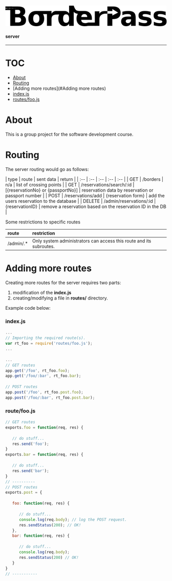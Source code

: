 ![Borderpass](/img/icon-bp.png)
#### server

---

# TOC

* [About](#About)
* [Routing](#Routing)
* [Adding more routes](#Adding more routes)
 * [index.js](#index.js)
 * [routes/foo.js](#routes/foo.js)

# About  
This is a group project for the software development course.

# Routing
The server routing would go as follows:

| type | route | sent data | return |
| :-- | :-- | :-- | :-- | :-- |
| GET | /borders | n/a | list of crossing points |
| GET | /reservations/search/:id | [{reservationNo} or {passportNo}] | reservation data by reservation or passport number |
| POST | /reservations/add | {reservation form} | add the users reservation to the database |
| DELETE | /admin/reservations/:id | {reservationID} | remove a reservation based on the reservation ID in the DB |


Some restrictions to specific routes

| route | restriction |
| :-- | :-- |
| /admin/.* | Only system administrators can access this route and its subroutes. |

# Adding more routes
Creating more routes for the server requires two parts:   
1. modification of the **index.js**
2. creating/modifying a file in **routes/** directory.

Example code below:

### index.js
```javascript
...
// Importing the required route(s).
var rt_foo = require('routes/foo.js');
...

...
// GET routes
app.get('/foo', rt_foo.foo);
app.get('/foo/:bar', rt_foo.bar);

// POST routes
app.post('/foo', rt_foo.post.foo);
app.post('/foo/:bar', rt_foo.post.bar);
```

### route/foo.js
```javascript
// GET routes
exports.foo = function(req, res) {

   // do stuff...
   res.send('foo');
}
exports.bar = function(req, res) {

   // do stuff...
   res.send('bar');
}
// ----------
// POST routes
exports.post = {

   foo: function(req, res) {

      // do stuff...
      console.log(req.body); // log the POST request.
      res.sendStatus(200); // OK!
   },
   bar: function(req, res) {

      // do stuff...
      console.log(req.body);
      res.sendStatus(200) // OK!
   }
}
// -----------
```
